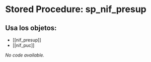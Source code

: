 # Stored Procedure: sp_nif_presup

## Usa los objetos:
- [[nif_presup]]
- [[nif_puc]]

*No code available.*
